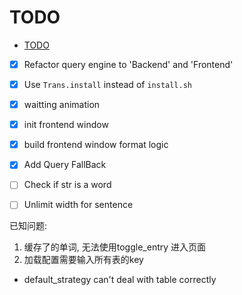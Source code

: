 # TODO

<!--toc:start-->

-   [TODO](#todo)
<!--toc:end-->

-   [x] Refactor query engine to 'Backend' and 'Frontend'
-   [x] Use `Trans.install` instead of `install.sh`
-   [x] waitting animation
-   [x] init frontend window
-   [x] build frontend window format logic
-   [x] Add Query FallBack
-   [ ] Check if str is a word
-   [ ] Unlimit width for sentence


已知问题:
1. 缓存了的单词, 无法使用toggle_entry 进入页面
2. 加载配置需要输入所有表的key


- default_strategy can't deal with table correctly
